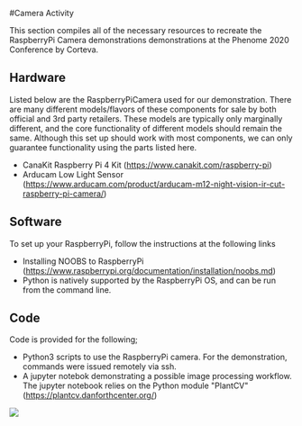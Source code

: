 #Camera Activity

This section compiles all of the necessary resources to recreate the RaspberryPi Camera demonstrations 
demonstrations at the Phenome 2020 Conference by Corteva.

## Hardware
Listed below are the RaspberryPiCamera used for our demonstration. There are many different models/flavors of these components for sale by both official and 3rd party retailers. These models are typically only marginally different, and the core functionality of different models should remain the same. Although this set up should work with most components, we can only guarantee functionality using
the parts listed here.

+ CanaKit Raspberry Pi 4 Kit (https://www.canakit.com/raspberry-pi)
+ Arducam Low Light Sensor (https://www.arducam.com/product/arducam-m12-night-vision-ir-cut-raspberry-pi-camera/)

## Software
To set up your RaspberryPi, follow the instructions at the following links
+ Installing NOOBS to RaspberryPi (https://www.raspberrypi.org/documentation/installation/noobs.md)
+ Python is natively supported by the RaspberryPi OS, and can be run from the command line.  

## Code
Code is provided for the following;
+ Python3 scripts to use the RaspberryPi camera. For the demonstration, commands were issued remotely via ssh.
+ A jupyter notebok demonstrating a possible image processing workflow. The jupyter notebook relies on the Python module "PlantCV" (https://plantcv.danforthcenter.org/)

![](./Sensors_and_Imaging_Images/RaspiCamera_1.jpg)

 

